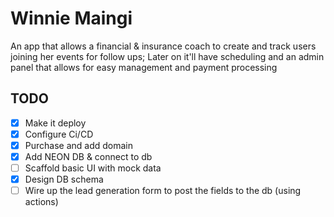 # Winnie Maingi

An app that allows a financial & insurance coach to create and track users joining her events for follow ups; Later on it'll have scheduling and an admin panel that allows for easy management and payment processing

## TODO

- [x] Make it deploy
- [x] Configure Ci/CD
- [x] Purchase and add domain
- [x] Add NEON DB & connect to db
- [ ] Scaffold basic UI with mock data
- [x] Design DB schema
- [ ] Wire up the lead generation form to post the fields to the db (using actions)
